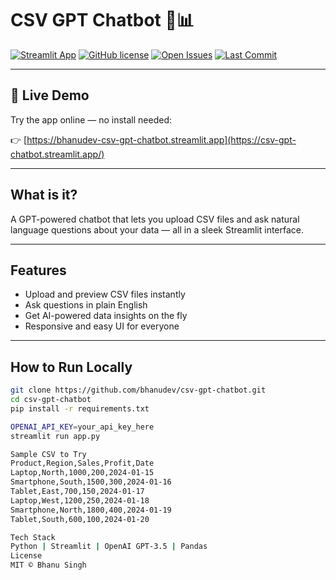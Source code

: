 # CSV GPT Chatbot 🤖📊

[![Streamlit App](https://img.shields.io/badge/Streamlit-App-blue?logo=streamlit)](https://bhanudev-csv-gpt-chatbot.streamlit.app)
[![GitHub license](https://img.shields.io/github/license/bhanudev/csv-gpt-chatbot)](https://github.com/bhanudev/csv-gpt-chatbot/blob/main/LICENSE)
[![Open Issues](https://img.shields.io/github/issues/bhanudev/csv-gpt-chatbot)](https://github.com/bhanudev/csv-gpt-chatbot/issues)
[![Last Commit](https://img.shields.io/github/last-commit/bhanudev/csv-gpt-chatbot)](https://github.com/bhanudev/csv-gpt-chatbot/commits/main)

---

## 🚀 Live Demo

Try the app online — no install needed:

👉 [https://bhanudev-csv-gpt-chatbot.streamlit.app](https://csv-gpt-chatbot.streamlit.app/)

---

## What is it?

A GPT-powered chatbot that lets you upload CSV files and ask natural language questions about your data — all in a sleek Streamlit interface.

---

## Features

- Upload and preview CSV files instantly
- Ask questions in plain English
- Get AI-powered data insights on the fly
- Responsive and easy UI for everyone

---

## How to Run Locally

```bash
git clone https://github.com/bhanudev/csv-gpt-chatbot.git
cd csv-gpt-chatbot
pip install -r requirements.txt

OPENAI_API_KEY=your_api_key_here
streamlit run app.py

Sample CSV to Try
Product,Region,Sales,Profit,Date
Laptop,North,1000,200,2024-01-15
Smartphone,South,1500,300,2024-01-16
Tablet,East,700,150,2024-01-17
Laptop,West,1200,250,2024-01-18
Smartphone,North,1800,400,2024-01-19
Tablet,South,600,100,2024-01-20

Tech Stack
Python | Streamlit | OpenAI GPT-3.5 | Pandas
License
MIT © Bhanu Singh
